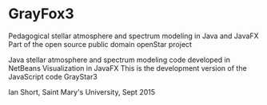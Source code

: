 # GrayFox3
Pedagogical stellar atmosphere and spectrum modeling in Java and JavaFX
Part of the open source public domain openStar project

Java stellar atmosphere and spectrum modeling code developed in NetBeans
Visualization in JavaFX
This is the development version of the JavaScript code GrayStar3

Ian Short, Saint Mary's University, Sept 2015
